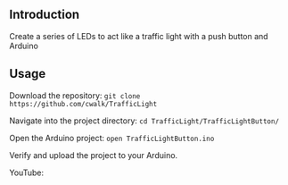 ## Introduction

Create a series of LEDs to act like a traffic light with a push button and Arduino

## Usage

Download the repository: `git clone https://github.com/cwalk/TrafficLight`

Navigate into the project directory: `cd TrafficLight/TrafficLightButton/`

Open the Arduino project: `open TrafficLightButton.ino`

Verify and upload the project to your Arduino.

YouTube: 
